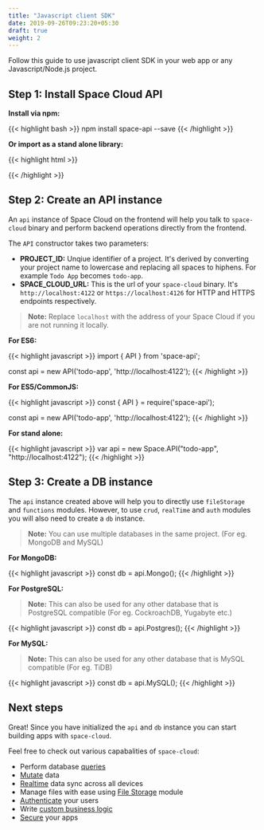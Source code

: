 ```yaml
---
title: "Javascript client SDK"
date: 2019-09-26T09:23:20+05:30
draft: true
weight: 2
---
```


Follow this guide to use javascript client SDK in your web app or any Javascript/Node.js project.

## Step 1: Install Space Cloud API
**Install via npm:**

{{< highlight bash >}}
npm install space-api --save
{{< /highlight >}}

**Or import as a stand alone library:**

{{< highlight html >}}
<script src="https://spaceuptech.com/downloads/libraries/space-api.js"></script>
{{< /highlight >}}

## Step 2: Create an API instance

An `api` instance of Space Cloud on the frontend will help you talk to `space-cloud` binary and perform backend operations directly from the frontend. 

The `API` constructor takes two parameters: 

- **PROJECT_ID:** Unqiue identifier of a project. It's derived by converting your project name to lowercase and replacing all spaces to hiphens. For example `Todo App` becomes `todo-app`.
- **SPACE_CLOUD_URL:** This is the url of your `space-cloud` binary. It's `http://localhost:4122` or `https://localhost:4126` for HTTP and HTTPS endpoints respectively.

> **Note:** Replace `localhost` with the address of your Space Cloud if you are not running it locally. 

**For ES6:**

{{< highlight javascript >}}
import { API } from 'space-api';

const api = new API('todo-app', 'http://localhost:4122');
{{< /highlight >}}

**For ES5/CommonJS:**

{{< highlight javascript >}}
const { API } = require('space-api');

const api = new API('todo-app', 'http://localhost:4122');
{{< /highlight >}}

**For stand alone:**

{{< highlight javascript >}}
var api = new Space.API("todo-app", "http://localhost:4122");
{{< /highlight >}}


## Step 3: Create a DB instance

The `api` instance created above will help you to directly use `fileStorage` and `functions` modules. However, to use `crud`, `realTime` and `auth` modules you will also need to create a `db` instance.

> **Note:** You can use multiple databases in the same project. (For eg. MongoDB and MySQL)

**For MongoDB:**

{{< highlight javascript >}}
const db = api.Mongo();
{{< /highlight >}}


**For PostgreSQL:**

> **Note:** This can also be used for any other database that is PostgreSQL compatible (For eg. CockroachDB, Yugabyte etc.)

{{< highlight javascript >}}
const db = api.Postgres();
{{< /highlight >}}

**For MySQL:**

> **Note:** This can also be used for any other database that is MySQL compatible (For eg. TiDB)

{{< highlight javascript >}}
const db = api.MySQL();
{{< /highlight >}}

## Next steps
Great! Since you have initialized the `api` and `db` instance you can start building apps with `space-cloud`. 

Feel free to check out various capabalities of `space-cloud`:

- Perform database [queries](/essentials/queries)
- [Mutate](/essentials/mutations) data
- [Realtime](/essentials/subscriptions) data sync across all devices
- Manage files with ease using [File Storage](/essentials/file-storage) module
- [Authenticate](/auth/authentication) your users
- Write [custom business logic](/essentials/custom-logic)
- [Secure](/auth/authorization) your apps